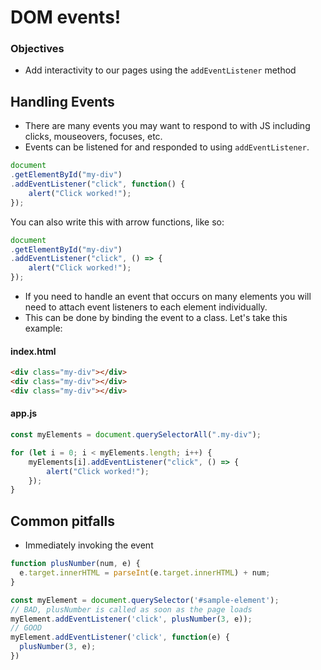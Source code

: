 # DOM events!

### Objectives

- Add interactivity to our pages using the `addEventListener` method


## Handling Events

- There are many events you may want to respond to with JS including clicks, mouseovers, focuses, etc.
- Events can be listened for and responded to using `addEventListener`.

```javascript
document
.getElementById("my-div")
.addEventListener("click", function() {
	alert("Click worked!");
});
```

You can also write this with arrow functions, like so:

```js
document
.getElementById("my-div")
.addEventListener("click", () => {
	alert("Click worked!");
});
```

- If you need to handle an event that occurs on many elements you will need to attach event listeners to each element individually.
- This can be done by binding the event to a class. Let's take this example:

#### index.html

```html
<div class="my-div"></div>
<div class="my-div"></div>
<div class="my-div"></div>
```

#### app.js

```javascript
const myElements = document.querySelectorAll(".my-div");

for (let i = 0; i < myElements.length; i++) {
	myElements[i].addEventListener("click", () => {
		alert("Click worked!");
	});
}
```

## Common pitfalls

- Immediately invoking the event

```js
function plusNumber(num, e) {
  e.target.innerHTML = parseInt(e.target.innerHTML) + num;
}

const myElement = document.querySelector('#sample-element');
// BAD, plusNumber is called as soon as the page loads
myElement.addEventListener('click', plusNumber(3, e));
// GOOD
myElement.addEventListener('click', function(e) {
  plusNumber(3, e);
})
```